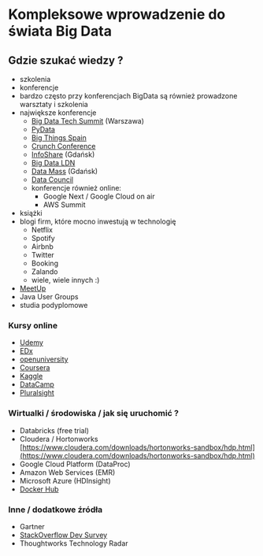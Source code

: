 
# Kompleksowe wprowadzenie do świata Big Data

## Gdzie szukać wiedzy ?

- szkolenia
- konferencje
- bardzo często przy konferencjach BigData są również prowadzone warsztaty i szkolenia
- największe konferencje
  - [Big Data Tech Summit](https://bigdatatechwarsaw.eu/) (Warszawa)
  - [PyData](https://pydata.org/)
  - [Big Things Spain](https://www.bigthingsconference.com/)
  - [Crunch Conference](https://crunchconf.com/)
  - [InfoShare](https://infoshare.pl/) (Gdańsk)
  - [Big Data LDN](https://bigdataldn.com/)
  - [Data Mass](http://summit.datamass.io/) (Gdańsk)
  - [Data Council](https://www.datacouncil.ai/)
  - konferencje również online:
    - Google Next / Google Cloud on air
    - AWS Summit
- książki
- blogi firm, które mocno inwestują w technologię
  - Netflix
  - Spotify
  - Airbnb
  - Twitter
  - Booking
  - Zalando
  - wiele, wiele innych :)
- [MeetUp](https://www.meetup.com/)
- Java User Groups
- studia podyplomowe

### Kursy online

- [Udemy](http://udemy.com)
- [EDx](http://edx.com)
- [openuniversity](http://www.openuniversity.edu)
- [Coursera](https://www.coursera.org/)
- [Kaggle](https://www.kaggle.com/)
- [DataCamp](https://www.datacamp.com/)
- [Pluralsight](https://www.pluralsight.com/)

### Wirtualki / środowiska / jak się uruchomić ?

- Databricks (free trial)
- Cloudera / Hortonworks [https://www.cloudera.com/downloads/hortonworks-sandbox/hdp.html](https://www.cloudera.com/downloads/hortonworks-sandbox/hdp.html)
- Google Cloud Platform (DataProc)
- Amazon Web Services (EMR)
- Microsoft Azure (HDInsight)
- [Docker Hub](https://hub.docker.com)

### Inne / dodatkowe źródła

- Gartner
- [StackOverflow Dev Survey](https://survey.stackoverflow.co/2022/)
- Thoughtworks Technology Radar
